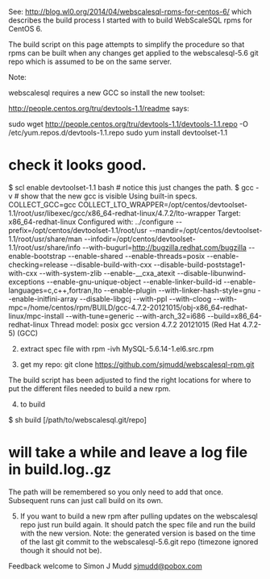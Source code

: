 See: http://blog.wl0.org/2014/04/webscalesql-rpms-for-centos-6/
which describes the build process I started with to build
WebScaleSQL rpms for CentOS 6.

The build script on this page attempts to simplify the procedure
so that rpms can be built when any changes get applied to the
webscalesql-5.6 git repo which is assumed to be on the same server.

Note:

webscalesql requires a new GCC so install the new toolset:

http://people.centos.org/tru/devtools-1.1/readme says:

sudo wget http://people.centos.org/tru/devtools-1.1/devtools-1.1.repo -O /etc/yum.repos.d/devtools-1.1.repo
sudo yum install devtoolset-1.1

# check it looks good.

$ scl enable devtoolset-1.1 bash  # notice this just changes the path.
$ gcc -v                          # show that the new gcc is visible
Using built-in specs.
COLLECT_GCC=gcc
COLLECT_LTO_WRAPPER=/opt/centos/devtoolset-1.1/root/usr/libexec/gcc/x86_64-redhat-linux/4.7.2/lto-wrapper
Target: x86_64-redhat-linux
Configured with: ../configure --prefix=/opt/centos/devtoolset-1.1/root/usr --mandir=/opt/centos/devtoolset-1.1/root/usr/share/man --infodir=/opt/centos/devtoolset-1.1/root/usr/share/info --with-bugurl=http://bugzilla.redhat.com/bugzilla --enable-bootstrap --enable-shared --enable-threads=posix --enable-checking=release --disable-build-with-cxx --disable-build-poststage1-with-cxx --with-system-zlib --enable-__cxa_atexit --disable-libunwind-exceptions --enable-gnu-unique-object --enable-linker-build-id --enable-languages=c,c++,fortran,lto --enable-plugin --with-linker-hash-style=gnu --enable-initfini-array --disable-libgcj --with-ppl --with-cloog --with-mpc=/home/centos/rpm/BUILD/gcc-4.7.2-20121015/obj-x86_64-redhat-linux/mpc-install --with-tune=generic --with-arch_32=i686 --build=x86_64-redhat-linux
Thread model: posix
gcc version 4.7.2 20121015 (Red Hat 4.7.2-5) (GCC) 

2. extract spec file with rpm -ivh MySQL-5.6.14-1.el6.src.rpm

3. get my repo: git clone https://github.com/sjmudd/webscalesql-rpm.git

The build script has been adjusted to find the right locations for where
to put the different files needed to build a new rpm.

4. to build

$ sh build [/path/to/webscalesql.git/repo]
# will take a while and leave a log file in build.log.<timestamp>.gz

The path will be remembered so you only need to add that once. Subsequent
runs can just call build on its own.

5. If you want to build a new rpm after pulling updates on the webscalesql repo
just run build again. It should patch the spec file and run the build with the
new version.  Note: the generated version is based on the time of the last
git commit to the webscalesql-5.6.git repo (timezone ignored though it should
not be).

Feedback welcome to Simon J Mudd <sjmudd@pobox.com>
